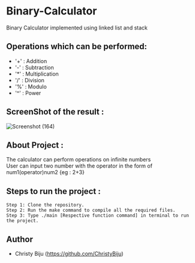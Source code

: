 # Binary-Calculator
Binary Calculator implemented using linked list and stack

## Operations which can be performed:
* '+' : Addition
* '-' : Subtraction
* '*' : Multiplication
* '/' : Division
* '%' : Modulo
* '^' : Power

## ScreenShot of the result : 
![Screenshot (164)](https://user-images.githubusercontent.com/89544124/184129395-17e71667-f796-4a12-9c3b-2d176a99aee6.png)

## About Project :
The calculator can perform operations on infinite numbers <br />
User can input two number with the operator in the form of num1(operator)num2 {eg : 2+3}

## Steps to run the project : 
```
Step 1: Clone the repository.
Step 2: Run the make command to compile all the required files.
Step 3: Type ./main [Respective function command] in terminal to run the project.
```


## Author
* Christy Biju (https://github.com/ChristyBiju)
